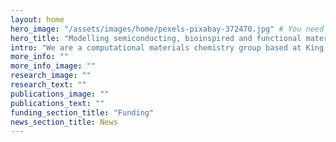 ```yaml
---
layout: home
hero_image: "/assets/images/home/pexels-pixabay-372470.jpg" # You need to update this in CSS file
hero_title: "Modelling semiconducting, bioinspired and functional materials"
intro: "We are a computational materials chemistry group based at King’s College London in the Department of Chemistry."
more_info: "" 
more_info_image: ""
research_image: ""
research_text: ""
publications_image: ""
publications_text: ""
funding_section_title: "Funding"
news_section_title: News
---
```

